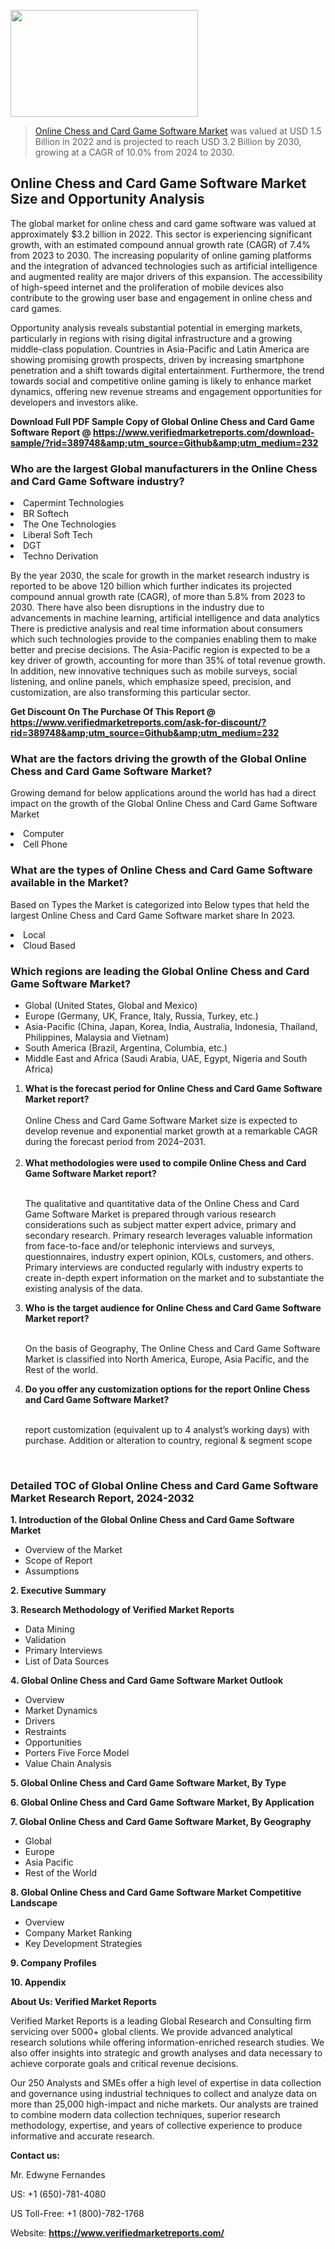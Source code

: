<img src="https://ffe5etoiles.com/wp-content/uploads/2024/12/MST1-300x171.png" alt="" width="300" height="171" class="alignnone size-medium wp-image-20088" /><blockquote><p><p><a href="https://www.verifiedmarketreports.com/download-sample/?rid=389748&utm_source=Github&utm_medium=232" target="_blank">Online Chess and Card Game Software Market</a> was valued at USD 1.5 Billion in 2022 and is projected to reach USD 3.2 Billion by 2030, growing at a CAGR of 10.0% from 2024 to 2030.</p></blockquote><p><h2>Online Chess and Card Game Software Market Size and Opportunity Analysis</h2> <p>The global market for online chess and card game software was valued at approximately $3.2 billion in 2022. This sector is experiencing significant growth, with an estimated compound annual growth rate (CAGR) of 7.4% from 2023 to 2030. The increasing popularity of online gaming platforms and the integration of advanced technologies such as artificial intelligence and augmented reality are major drivers of this expansion. The accessibility of high-speed internet and the proliferation of mobile devices also contribute to the growing user base and engagement in online chess and card games.</p> <p>Opportunity analysis reveals substantial potential in emerging markets, particularly in regions with rising digital infrastructure and a growing middle-class population. Countries in Asia-Pacific and Latin America are showing promising growth prospects, driven by increasing smartphone penetration and a shift towards digital entertainment. Furthermore, the trend towards social and competitive online gaming is likely to enhance market dynamics, offering new revenue streams and engagement opportunities for developers and investors alike.</p> </p><p class=""><strong>Download Full PDF Sample Copy of Global Online Chess and Card Game Software Report @ <a href="https://www.verifiedmarketreports.com/download-sample/?rid=389748&amp;utm_source=Github&amp;utm_medium=232" target="_blank">https://www.verifiedmarketreports.com/download-sample/?rid=389748&amp;utm_source=Github&amp;utm_medium=232</a></strong></p><h3 id="" class="">Who are the largest Global manufacturers in the Online Chess and Card Game Software industry?</h3><p><li>Capermint Technologies</li><li> BR Softech</li><li> The One Technologies</li><li> Liberal Soft Tech</li><li> DGT</li><li> Techno Derivation</li></p><div class=""><div class="" dir="" data-message-author-role="" data-message-id="" data-message-model-slug=""><div class=""><div class=""><div class=""><div class="" dir="" data-message-author-role="" data-message-id="" data-message-model-slug=""><div class=""><div class=""><p>By the year 2030, the scale for growth in the market research industry is reported to be above 120 billion which further indicates its projected compound annual growth rate (CAGR), of more than 5.8% from 2023 to 2030. There have also been disruptions in the industry due to advancements in machine learning, artificial intelligence and data analytics There is predictive analysis and real time information about consumers which such technologies provide to the companies enabling them to make better and precise decisions. The Asia-Pacific region is expected to be a key driver of growth, accounting for more than 35% of total revenue growth. In addition, new innovative techniques such as mobile surveys, social listening, and online panels, which emphasize speed, precision, and customization, are also transforming this particular sector.</p><p><strong>Get Discount On The Purchase Of This Report @&nbsp; <a href="https://www.verifiedmarketreports.com/ask-for-discount/?rid=389748&amp;utm_source=Github&amp;utm_medium=232" target="_blank">https://www.verifiedmarketreports.com/ask-for-discount/?rid=389748&amp;utm_source=Github&amp;utm_medium=232</a></strong></p></div></div></div></div></div></div></div></div><h3 id="" class="">What are the factors driving the growth of the Global Online Chess and Card Game Software Market?</h3><p id="" class="">Growing demand for below applications around the world has had a direct impact on the growth of the Global Online Chess and Card Game Software Market</p><p id="" class=""><li>Computer</li><li> Cell Phone</li></p><h3 id="" class="">What are the types of Online Chess and Card Game Software available in the Market?</h3><p id="" class="">Based on Types the Market is categorized into Below types that held the largest Online Chess and Card Game Software market share In 2023.</p><p id="" class=""><li>Local</li><li> Cloud Based</li></p><h3 id="" class="">Which regions are leading the Global Online Chess and Card Game Software Market?</h3><ul><li>Global (United States, Global and Mexico)</li><li>Europe (Germany, UK, France, Italy, Russia, Turkey, etc.)</li><li>Asia-Pacific (China, Japan, Korea, India, Australia, Indonesia, Thailand, Philippines, Malaysia and Vietnam)</li><li>South America (Brazil, Argentina, Columbia, etc.)</li><li>Middle East and Africa (Saudi Arabia, UAE, Egypt, Nigeria and South Africa)</li></ul><p><ol><li><strong>What is the forecast period for Online Chess and Card Game Software Market report?<br /></strong><br /><span data-sheets-root="1" data-sheets-value="{&quot;1&quot;:2,&quot;2&quot;:&quot;XXXX size is expected to develop revenue and exponential market growth at a remarkable CAGR during the forecast period from 2024&ndash;2030.&quot;}" data-sheets-userformat="{&quot;2&quot;:12674,&quot;4&quot;:{&quot;1&quot;:2,&quot;2&quot;:16776960},&quot;10&quot;:2,&quot;11&quot;:0,&quot;15&quot;:&quot;Arial&quot;,&quot;16&quot;:12}">Online Chess and Card Game Software Market size is expected to develop revenue and exponential market growth at a remarkable CAGR during the forecast period from 2024&ndash;2031.</span><br /><br /></li><li><strong>What methodologies were used to compile Online Chess and Card Game Software Market report?<br /><br /></strong><p>The qualitative and quantitative data of the&nbsp;Online Chess and Card Game Software Market is prepared through various research considerations such as subject matter expert advice, primary and secondary research. Primary research leverages valuable information from face-to-face and/or telephonic interviews and surveys, questionnaires, industry expert opinion, KOLs, customers, and others. Primary interviews are conducted regularly with industry experts to create in-depth expert information on the market and to substantiate the existing analysis of the data.&nbsp;</p></li><li><strong>Who is the target audience for Online Chess and Card Game Software Market report?<br /><br /></strong><p>On the basis of Geography, The&nbsp;Online Chess and Card Game Software Market is classified into North America, Europe, Asia Pacific, and the Rest of the world.</p></li><li><strong>Do you offer any customization options for the report Online Chess and Card Game Software Market?<br /><br /></strong><p>report customization (equivalent up to 4 analyst&rsquo;s working days) with purchase. Addition or alteration to country, regional &amp; segment scope</p><p>&nbsp;</p></li></ol></p><h3 id="" class="">Detailed TOC of Global Online Chess and Card Game Software Market Research Report, 2024-2032</h3><p id="" class=""><strong>1. Introduction of the Global Online Chess and Card Game Software Market</strong></p><ul><li>Overview of the Market</li><li>Scope of Report</li><li>Assumptions</li></ul><p id="" class=""><strong>2. Executive Summary</strong></p><p id="" class=""><strong>3. Research Methodology of&nbsp;Verified Market Reports</strong></p><ul><li>Data Mining</li><li>Validation</li><li>Primary Interviews</li><li>List of Data Sources</li></ul><p id="" class=""><strong>4. Global Online Chess and Card Game Software Market Outlook</strong></p><ul><li>Overview</li><li>Market Dynamics</li><li>Drivers</li><li>Restraints</li><li>Opportunities</li><li>Porters Five Force Model</li><li>Value Chain Analysis</li></ul><p id="" class=""><strong>5. Global Online Chess and Card Game Software Market, By&nbsp;Type</strong></p><p id="" class=""><strong>6. Global Online Chess and Card Game Software Market, By Application</strong></p><p id="" class=""><strong>7. Global Online Chess and Card Game Software Market, By Geography</strong></p><ul><li>Global</li><li>Europe</li><li>Asia Pacific</li><li>Rest of the World</li></ul><p id="" class=""><strong>8. Global Online Chess and Card Game Software Market Competitive Landscape</strong></p><ul><li>Overview</li><li>Company Market Ranking</li><li>Key Development Strategies</li></ul><p id="" class=""><strong>9. Company Profiles</strong></p><p id="" class=""><strong>10. Appendix</strong></p><p id="" class=""><strong>About Us: Verified Market Reports</strong></p><p id="" class="">Verified Market Reports is a leading Global Research and Consulting firm servicing over 5000+ global clients. We provide advanced analytical research solutions while offering information-enriched research studies. We also offer insights into strategic and growth analyses and data necessary to achieve corporate goals and critical revenue decisions.</p><p id="" class="">Our 250 Analysts and SMEs offer a high level of expertise in data collection and governance using industrial techniques to collect and analyze data on more than 25,000 high-impact and niche markets. Our analysts are trained to combine modern data collection techniques, superior research methodology, expertise, and years of collective experience to produce informative and accurate research.</p><p id="" class=""><strong>Contact us:</strong></p><p id="" class="">Mr. Edwyne Fernandes</p><p id="" class="">US: +1 (650)-781-4080</p><p id="" class="">US Toll-Free: +1 (800)-782-1768</p><p id="" class="">Website: <a target="" data-test-app-aware-link=""><strong>https://www.verifiedmarketreports.com/</strong></a></p>
